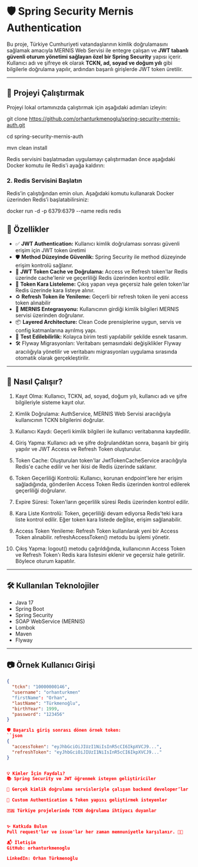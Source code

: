 # 🛡️ Spring Security Mernis Authentication

Bu proje, Türkiye Cumhuriyeti vatandaşlarının kimlik doğrulamasını sağlamak amacıyla MERNIS Web Servisi ile entegre çalışan ve **JWT tabanlı güvenli oturum yönetimi sağlayan özel bir Spring Security** yapısı içerir.
Kullanıcı adı ve şifreye ek olarak **TCKN, ad, soyad ve doğum yılı** gibi bilgilerle doğrulama yapılır, ardından başarılı girişlerde JWT token üretilir.

---


## 📁 Projeyi Çalıştırmak

Projeyi lokal ortamınızda çalıştırmak için aşağıdaki adımları izleyin:

git clone https://github.com/orhanturkmenoglu/spring-security-mernis-auth.git

cd spring-security-mernis-auth

mvn clean install

Redis servisini başlatmadan uygulamayı çalıştırmadan önce aşağıdaki Docker komutu ile Redis'i ayağa kaldırın:
 
### 2. Redis Servisini Başlatın

Redis’in çalıştığından emin olun. Aşağıdaki komutu kullanarak Docker üzerinden Redis’i başlatabilirsiniz:


docker run -d -p 6379:6379 --name redis redis


## 🚀 Özellikler

- ✅ **JWT Authentication:** Kullanıcı kimlik doğrulaması sonrası güvenli erişim için JWT token üretimi
- 🛡️ **Method Düzeyinde Güvenlik:** Spring Security ile method düzeyinde erişim kontrolü sağlanır.
- 💾 **JWT Token Cache ve Doğrulama:** Access ve Refresh token'lar Redis üzerinde cache'lenir ve geçerliliği Redis üzerinden kontrol edilir.
- 🔁 **Token Kara Listeleme:** Çıkış yapan veya geçersiz hale gelen token'lar Redis üzerinde kara listeye alınır.
- ♻️ **Refresh Token ile Yenileme:** Geçerli bir refresh token ile yeni access token alınabilir
- 🔐 **MERNIS Entegrasyonu:** Kullanıcının girdiği kimlik bilgileri MERNIS servisi üzerinden doğrulanır.
- 📦 **Layered Architecture:** Clean Code prensiplerine uygun, servis ve config katmanlarına ayrılmış yapı.
- 🧪 **Test Edilebilirlik:** Kolayca birim testi yapılabilir şekilde esnek tasarım.
- 🛠️ Flyway Migrasyonları: Veritabanı şemasındaki değişiklikler Flyway aracılığıyla yönetilir ve veritabanı migrasyonları uygulama sırasında otomatik olarak gerçekleştirilir.



---

## 🧠 Nasıl Çalışır?
1. Kayıt Olma: Kullanıcı, TCKN, ad, soyad, doğum yılı, kullanıcı adı ve şifre bilgileriyle sisteme kayıt olur.

2. Kimlik Doğrulama: AuthService, MERNIS Web Servisi aracılığıyla kullanıcının TCKN bilgilerini doğrular.

3. Kullanıcı Kaydı: Geçerli kimlik bilgileri ile kullanıcı veritabanına kaydedilir.

4. Giriş Yapma: Kullanıcı adı ve şifre doğrulandıktan sonra, başarılı bir giriş yapılır ve JWT Access ve Refresh Token oluşturulur.

5. Token Cache: Oluşturulan token'lar JwtTokenCacheService aracılığıyla Redis'e cache edilir ve her ikisi de Redis üzerinde saklanır.

6. Token Geçerliliği Kontrolü: Kullanıcı, korunan endpoint'lere her erişim sağladığında, gönderilen Access Token Redis üzerinden kontrol edilerek geçerliliği doğrulanır.

7. Expire Süresi: Token'ların geçerlilik süresi Redis üzerinden kontrol edilir.

7. Kara Liste Kontrolü: Token, geçerliliği devam ediyorsa Redis'teki kara liste kontrol edilir. Eğer token kara listede değilse, erişim sağlanabilir.

8. Access Token Yenileme: Refresh Token kullanılarak yeni bir Access Token alınabilir. refreshAccessToken() metodu bu işlemi yönetir.

9. Çıkış Yapma: logout() metodu çağrıldığında, kullanıcının Access Token ve Refresh Token'ı Redis kara listesini eklenir ve geçersiz hale getirilir. Böylece oturum kapatılır.

---

## 🛠️ Kullanılan Teknolojiler

- Java 17
- Spring Boot
- Spring Security
- SOAP WebService (MERNIS)
- Lombok
- Maven
- Flyway

---

## 📷 Örnek Kullanıcı Girişi

```json
{
  "tckn": "10000000146",
  "username": "orhanturkmen"
  "firstName": "Orhan",
  "lastName": "Türkmenoğlu",
  "birthYear": 1999,
  "password": "123456"
}

🛡️ Başarılı giriş sonrası dönen örnek token:
``json
{
  "accessToken": "eyJhbGciOiJIUzI1NiIsInR5cCI6IkpXVCJ9...",
  "refreshToken": "eyJhbGciOiJIUzI1NiIsInR5cCI6IkpXVCJ9..."
}


💡 Kimler İçin Faydalı?
📚 Spring Security ve JWT öğrenmek isteyen geliştiriciler

🧾 Gerçek kimlik doğrulama servisleriyle çalışan backend developer’lar

🧪 Custom Authentication & Token yapısı geliştirmek isteyenler

🇹🇷 Türkiye projelerinde TCKN doğrulama ihtiyacı duyanlar


✨ Katkıda Bulun
Pull request'ler ve issue'lar her zaman memnuniyetle karşılanır. 👨‍💻

📬 İletişim
GitHub: orhanturkmenoglu

LinkedIn: Orhan Türkmenoğlu



